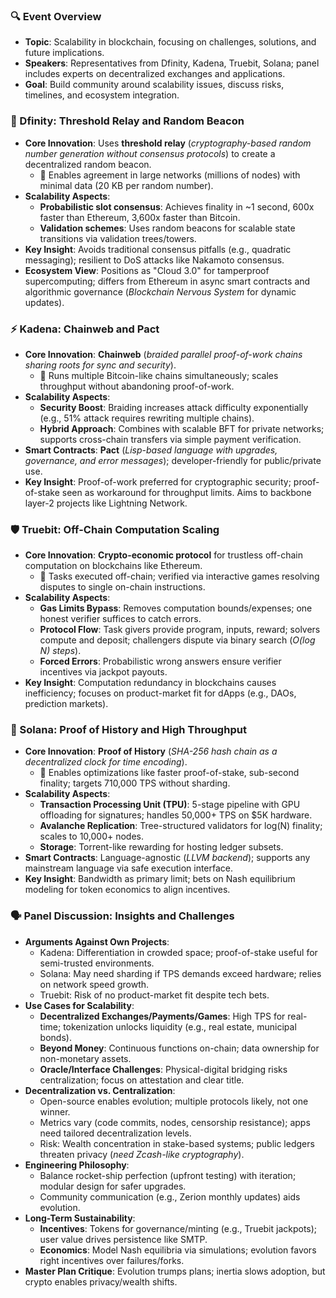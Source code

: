 ### 🔍 Event Overview
- **Topic**: Scalability in blockchain, focusing on challenges, solutions, and future implications.
- **Speakers**: Representatives from Dfinity, Kadena, Truebit, Solana; panel includes experts on decentralized exchanges and applications.
- **Goal**: Build community around scalability issues, discuss risks, timelines, and ecosystem integration.

### 🚀 Dfinity: Threshold Relay and Random Beacon
- **Core Innovation**: Uses **threshold relay** (*cryptography-based random number generation without consensus protocols*) to create a decentralized random beacon.
  - 🔑 Enables agreement in large networks (millions of nodes) with minimal data (20 KB per random number).
- **Scalability Aspects**:
  - **Probabilistic slot consensus**: Achieves finality in ~1 second, 600x faster than Ethereum, 3,600x faster than Bitcoin.
  - **Validation schemes**: Uses random beacons for scalable state transitions via validation trees/towers.
- **Key Insight**: Avoids traditional consensus pitfalls (e.g., quadratic messaging); resilient to DoS attacks like Nakamoto consensus.
- **Ecosystem View**: Positions as "Cloud 3.0" for tamperproof supercomputing; differs from Ethereum in async smart contracts and algorithmic governance (*Blockchain Nervous System* for dynamic updates).

### ⚡ Kadena: Chainweb and Pact
- **Core Innovation**: **Chainweb** (*braided parallel proof-of-work chains sharing roots for sync and security*).
  - 🔑 Runs multiple Bitcoin-like chains simultaneously; scales throughput without abandoning proof-of-work.
- **Scalability Aspects**:
  - **Security Boost**: Braiding increases attack difficulty exponentially (e.g., 51% attack requires rewriting multiple chains).
  - **Hybrid Approach**: Combines with scalable BFT for private networks; supports cross-chain transfers via simple payment verification.
- **Smart Contracts**: **Pact** (*Lisp-based language with upgrades, governance, and error messages*); developer-friendly for public/private use.
- **Key Insight**: Proof-of-work preferred for cryptographic security; proof-of-stake seen as workaround for throughput limits. Aims to backbone layer-2 projects like Lightning Network.

### 🛡️ Truebit: Off-Chain Computation Scaling
- **Core Innovation**: **Crypto-economic protocol** for trustless off-chain computation on blockchains like Ethereum.
  - 🔑 Tasks executed off-chain; verified via interactive games resolving disputes to single on-chain instructions.
- **Scalability Aspects**:
  - **Gas Limits Bypass**: Removes computation bounds/expenses; one honest verifier suffices to catch errors.
  - **Protocol Flow**: Task givers provide program, inputs, reward; solvers compute and deposit; challengers dispute via binary search (*O(log N) steps*).
  - **Forced Errors**: Probabilistic wrong answers ensure verifier incentives via jackpot payouts.
- **Key Insight**: Computation redundancy in blockchains causes inefficiency; focuses on product-market fit for dApps (e.g., DAOs, prediction markets).

### 🌟 Solana: Proof of History and High Throughput
- **Core Innovation**: **Proof of History** (*SHA-256 hash chain as a decentralized clock for time encoding*).
  - 🔑 Enables optimizations like faster proof-of-stake, sub-second finality; targets 710,000 TPS without sharding.
- **Scalability Aspects**:
  - **Transaction Processing Unit (TPU)**: 5-stage pipeline with GPU offloading for signatures; handles 50,000+ TPS on $5K hardware.
  - **Avalanche Replication**: Tree-structured validators for log(N) finality; scales to 10,000+ nodes.
  - **Storage**: Torrent-like rewarding for hosting ledger subsets.
- **Smart Contracts**: Language-agnostic (*LLVM backend*); supports any mainstream language via safe execution interface.
- **Key Insight**: Bandwidth as primary limit; bets on Nash equilibrium modeling for token economics to align incentives.

### 🗣️ Panel Discussion: Insights and Challenges
- **Arguments Against Own Projects**:
  - Kadena: Differentiation in crowded space; proof-of-stake useful for semi-trusted environments.
  - Solana: May need sharding if TPS demands exceed hardware; relies on network speed growth.
  - Truebit: Risk of no product-market fit despite tech bets.
- **Use Cases for Scalability**:
  - **Decentralized Exchanges/Payments/Games**: High TPS for real-time; tokenization unlocks liquidity (e.g., real estate, municipal bonds).
  - **Beyond Money**: Continuous functions on-chain; data ownership for non-monetary assets.
  - **Oracle/Interface Challenges**: Physical-digital bridging risks centralization; focus on attestation and clear title.
- **Decentralization vs. Centralization**:
  - Open-source enables evolution; multiple protocols likely, not one winner.
  - Metrics vary (code commits, nodes, censorship resistance); apps need tailored decentralization levels.
  - Risk: Wealth concentration in stake-based systems; public ledgers threaten privacy (*need Zcash-like cryptography*).
- **Engineering Philosophy**:
  - Balance rocket-ship perfection (upfront testing) with iteration; modular design for safer upgrades.
  - Community communication (e.g., Zerion monthly updates) aids evolution.
- **Long-Term Sustainability**:
  - **Incentives**: Tokens for governance/minting (e.g., Truebit jackpots); user value drives persistence like SMTP.
  - **Economics**: Model Nash equilibria via simulations; evolution favors right incentives over failures/forks.
- **Master Plan Critique**: Evolution trumps plans; inertia slows adoption, but crypto enables privacy/wealth shifts.